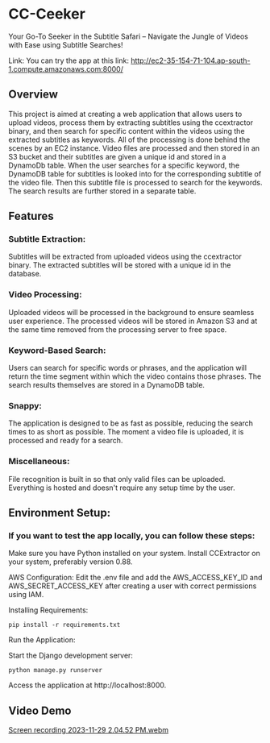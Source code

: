 # CC-Ceeker
Your Go-To Seeker in the Subtitle Safari – Navigate the Jungle of Videos with Ease using Subtitle Searches!

Link:
You can try the app at this link: http://ec2-35-154-71-104.ap-south-1.compute.amazonaws.com:8000/

## Overview
This project is aimed at creating a web application that allows users to upload videos, process them by extracting subtitles using the ccextractor binary, and then search for specific content within the videos using the extracted subtitles as keywords. All of the processing is done behind the scenes by an EC2 instance. Video files are processed and then stored in an S3 bucket and their subtitles are given a unique id and stored in a DynamoDb table. When the user searches for a specific keyword, the DynamoDB table for subtitles is looked into for the corresponding subtitle of the video file. Then this subtitle file is processed to search for the keywords. The search results are further stored in a separate table.

## Features
### Subtitle Extraction:
Subtitles will be extracted from uploaded videos using the ccextractor binary.
The extracted subtitles will be stored with a unique id in the database.

### Video Processing:
Uploaded videos will be processed in the background to ensure seamless user experience.
The processed videos will be stored in Amazon S3 and at the same time removed from the processing server to free space.

### Keyword-Based Search:
Users can search for specific words or phrases, and the application will return the time segment within which the video contains those phrases.
The search results themselves are stored in a DynamoDB table.

### Snappy:
The application is designed to be as fast as possible, reducing the search times to as short as possible.
The moment a video file is uploaded, it is processed and ready for a search.

### Miscellaneous:
File recognition is built in so that only valid files can be uploaded.
Everything is hosted and doesn't require any setup time by the user.

## Environment Setup:

### If you want to test the app locally, you can follow these steps:
Make sure you have Python installed on your system.
Install CCExtractor on your system, preferably version 0.88.

AWS Configuration:
Edit the .env file and add the AWS_ACCESS_KEY_ID and AWS_SECRET_ACCESS_KEY after creating a user with correct permissions using IAM.

Installing Requirements:
```
pip install -r requirements.txt
```

Run the Application:

Start the Django development server:
```
python manage.py runserver
```
Access the application at http://localhost:8000.

## Video Demo
[Screen recording 2023-11-29 2.04.52 PM.webm](https://github.com/Harsh1s/CC-Ceeker/assets/53043454/5c600572-05c5-45fb-95af-00912226d035)
